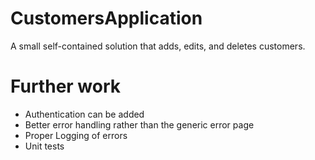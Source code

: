 # CustomersApplication

A small self-contained solution that adds, edits, and deletes customers.

# Further work
- Authentication can be added
- Better error handling rather than the generic error page
- Proper Logging of errors
- Unit tests
